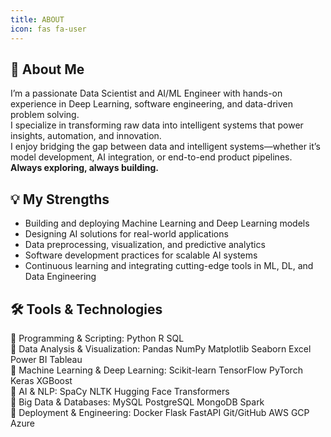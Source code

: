 ```yaml
---
title: ABOUT
icon: fas fa-user
---
```


<body>
    <div class="about-section">
      <h2>👋 About Me</h2>
      <p>
        I’m a passionate <span class="skill-badge">Data Scientist</span>
        and <span class="skill-badge">AI/ML Engineer</span> with hands-on experience in <span class="skill-badge">Deep Learning</span>,
        <span class="skill-badge">software engineering</span>, and data-driven problem solving.<br>
        I specialize in transforming raw data into intelligent systems that power insights, automation, and innovation.<br>
        I enjoy bridging the gap between data and intelligent systems—whether it’s model development, AI integration, or end-to-end product pipelines.<br>
        <span style="color:var(--accent);font-weight:700;">Always exploring, always building.</span>
      </p>
    </div>
    <div class="about-section">
      <h2>💡 My Strengths</h2>
      <ul>
        <li>Building and deploying Machine Learning and Deep Learning models</li>
        <li>Designing AI solutions for real-world applications</li>
        <li>Data preprocessing, visualization, and predictive analytics</li>
        <li>Software development practices for scalable AI systems</li>
        <li>Continuous learning and integrating cutting-edge tools in ML, DL, and Data Engineering</li>
      </ul>
    </div>
    <div class="about-section">
      <h2>🛠️ Tools & Technologies</h2>
      <div class="skills-list">
        <div>
          <span class="skill-icon">🔹</span>
          <span class="skill-label">Programming & Scripting:</span>
          <span class="skill-badge">Python</span>
          <span class="skill-badge">R</span>
          <span class="skill-badge">SQL</span>
        </div>
        <div>
          <span class="skill-icon">🔹</span>
          <span class="skill-label">Data Analysis & Visualization:</span>
          <span class="skill-badge">Pandas</span>
          <span class="skill-badge">NumPy</span>
          <span class="skill-badge">Matplotlib</span>
          <span class="skill-badge">Seaborn</span>
          <span class="skill-badge">Excel</span>
          <span class="skill-badge">Power BI</span>
          <span class="skill-badge">Tableau</span>
        </div>
        <div>
          <span class="skill-icon">🔹</span>
          <span class="skill-label">Machine Learning & Deep Learning:</span>
          <span class="skill-badge">Scikit-learn</span>
          <span class="skill-badge">TensorFlow</span>
          <span class="skill-badge">PyTorch</span>
          <span class="skill-badge">Keras</span>
          <span class="skill-badge">XGBoost</span>
        </div>
        <div>
          <span class="skill-icon">🔹</span>
          <span class="skill-label">AI & NLP:</span>
          <span class="skill-badge">SpaCy</span>
          <span class="skill-badge">NLTK</span>
          <span class="skill-badge">Hugging Face</span>
          <span class="skill-badge">Transformers</span>
        </div>
        <div>
          <span class="skill-icon">🔹</span>
          <span class="skill-label">Big Data & Databases:</span>
          <span class="skill-badge">MySQL</span>
          <span class="skill-badge">PostgreSQL</span>
          <span class="skill-badge">MongoDB</span>
          <span class="skill-badge">Spark</span>
        </div>
        <div>
          <span class="skill-icon">🔹</span>
          <span class="skill-label">Deployment & Engineering:</span>
          <span class="skill-badge">Docker</span>
          <span class="skill-badge">Flask</span>
          <span class="skill-badge">FastAPI</span>
          <span class="skill-badge">Git/GitHub</span>
          <span class="skill-badge">AWS</span>
          <span class="skill-badge">GCP</span>
          <span class="skill-badge">Azure</span>
        </div>
      </div>
    </div>
</body>

